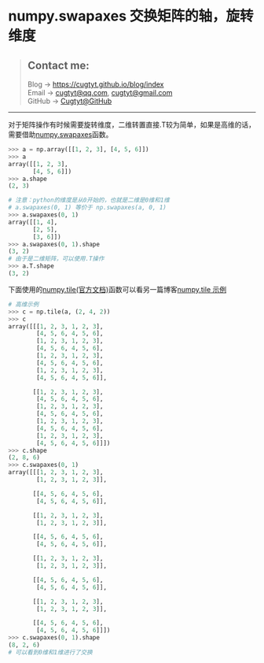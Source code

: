 # numpy.swapaxes 交换矩阵的轴，旋转维度

> ## Contact me:
> Blog -> <https://cugtyt.github.io/blog/index>  
> Email -> <cugtyt@qq.com>, <cugtyt@gmail.com>  
> GitHub -> [Cugtyt@GitHub](https://github.com/Cugtyt)

---

对于矩阵操作有时候需要旋转维度，二维转置直接.T较为简单，如果是高维的话，需要借助[numpy.swapaxes](https://docs.scipy.org/doc/numpy/reference/generated/numpy.swapaxes.html)函数。

``` python
>>> a = np.array([[1, 2, 3], [4, 5, 6]])
>>> a
array([[1, 2, 3],
       [4, 5, 6]])
>>> a.shape
(2, 3)

# 注意：python的维度是从0开始的，也就是二维是0维和1维
# a.swapaxes(0, 1) 等价于 np.swapaxes(a, 0, 1)
>>> a.swapaxes(0, 1)
array([[1, 4],
       [2, 5],
       [3, 6]])
>>> a.swapaxes(0, 1).shape
(3, 2)
# 由于是二维矩阵，可以使用.T操作
>>> a.T.shape
(3, 2)
```
下面使用的[numpy.tile(官方文档)](https://docs.scipy.org/doc/numpy/reference/generated/numpy.tile.html#numpy.tile)函数可以看另一篇博客[numpy.tile 示例](https://cugtyt.github.io/blog/201710281230)
``` python
# 高维示例
>>> c = np.tile(a, (2, 4, 2))
>>> c
array([[[1, 2, 3, 1, 2, 3],
        [4, 5, 6, 4, 5, 6],
        [1, 2, 3, 1, 2, 3],
        [4, 5, 6, 4, 5, 6],
        [1, 2, 3, 1, 2, 3],
        [4, 5, 6, 4, 5, 6],
        [1, 2, 3, 1, 2, 3],
        [4, 5, 6, 4, 5, 6]],

       [[1, 2, 3, 1, 2, 3],
        [4, 5, 6, 4, 5, 6],
        [1, 2, 3, 1, 2, 3],
        [4, 5, 6, 4, 5, 6],
        [1, 2, 3, 1, 2, 3],
        [4, 5, 6, 4, 5, 6],
        [1, 2, 3, 1, 2, 3],
        [4, 5, 6, 4, 5, 6]]])
>>> c.shape
(2, 8, 6)
>>> c.swapaxes(0, 1)
array([[[1, 2, 3, 1, 2, 3],
        [1, 2, 3, 1, 2, 3]],

       [[4, 5, 6, 4, 5, 6],
        [4, 5, 6, 4, 5, 6]],

       [[1, 2, 3, 1, 2, 3],
        [1, 2, 3, 1, 2, 3]],

       [[4, 5, 6, 4, 5, 6],
        [4, 5, 6, 4, 5, 6]],

       [[1, 2, 3, 1, 2, 3],
        [1, 2, 3, 1, 2, 3]],

       [[4, 5, 6, 4, 5, 6],
        [4, 5, 6, 4, 5, 6]],

       [[1, 2, 3, 1, 2, 3],
        [1, 2, 3, 1, 2, 3]],

       [[4, 5, 6, 4, 5, 6],
        [4, 5, 6, 4, 5, 6]]])
>>> c.swapaxes(0, 1).shape
(8, 2, 6)
# 可以看到0维和1维进行了交换
```
